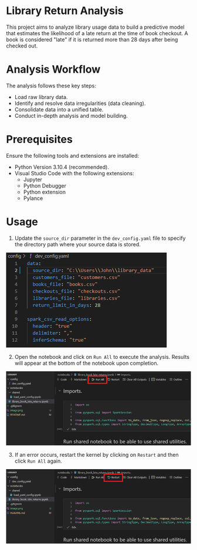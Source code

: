 # Library Return Analysis

This project aims to analyze library usage data to build a predictive model that estimates the likelihood of a late return at the time of book checkout. A book is considered "late" if it is returned more than 28 days after being checked out.

# Analysis Workflow

The analysis follows these key steps:
* Load raw library data.
* Identify and resolve data irregularities (data cleaning).
* Consolidate data into a unified table.
* Conduct in-depth analysis and model building.

# Prerequisites

Ensure the following tools and extensions are installed:

* Python Version 3.10.4 (recommended).
* Visual Studio Code with the following extensions:
    * Jupyter
    * Python Debugger
    * Python extension
    * Pylance

# Usage

1. Update the `source_dir` parameter in the `dev_config.yaml` file to specify the directory path where your source data is stored.

![alt text](config_yaml_img.png)

2. Open the notebook and click on `Run All` to execute the analysis. Results will appear at the bottom of the notebook upon completion.

![alt text](run_all_notebook_img.png)

3. If an error occurs, restart the kernel by clicking on `Restart` and then click `Run All` again.

![alt text](restart_kernel_img.png)